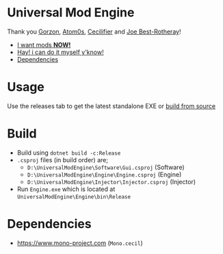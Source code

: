 
# Universal Mod Engine
Thank you [Gorzon](https://github.com/Gorzon38), [Atom0s](https://forum.exetools.com/showthread.php?t=16470), [Cecilifier](https://cecilifier.me/) and [Joe Best-Rotheray](https://www.codersblock.org/blog//2014/06/integrating-monocecil-with-unity.html)!

- [I want mods **NOW!**](#usage)
- [Hay! i can do it myself y'know!](#build)
- [Dependencies](#dependencies)

# Usage
Use the releases tab to get the latest standalone EXE or [build from source](#build)

# Build
- Build using `dotnet build -c:Release`
- `.csproj` files (in build order) are;
  - `D:\UniversalModEngine\Software\Gui.csproj` (Software)
  - `D:\UniversalModEngine\Engine\Engine.csproj` (Engine)
  - `D:\UniversalModEngine\Injector\Injector.csproj` (Injector)
- Run `Engine.exe` which is located at `UniversalModEngine\Engine\bin\Release`

# Dependencies
- https://www.mono-project.com (`Mono.cecil`)
